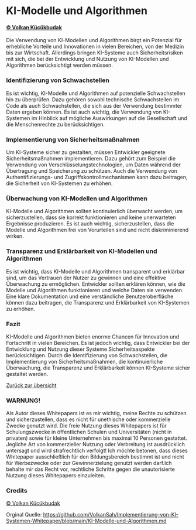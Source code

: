 # KI-Modelle und Algorithmen
#### [© Volkan Kücükbudak](https://github.com/volkansah)
Die Verwendung von KI-Modellen und Algorithmen birgt ein Potenzial für erhebliche Vorteile und Innovationen in vielen Bereichen, von der Medizin bis zur Wirtschaft. Allerdings bringen KI-Systeme auch Sicherheitsrisiken mit sich, die bei der Entwicklung und Nutzung von KI-Modellen und Algorithmen berücksichtigt werden müssen.

### Identifizierung von Schwachstellen
Es ist wichtig, KI-Modelle und Algorithmen auf potenzielle Schwachstellen hin zu überprüfen. Dazu gehören sowohl technische Schwachstellen im Code als auch Schwachstellen, die sich aus der Verwendung bestimmter Daten ergeben können. Es ist auch wichtig, die Verwendung von KI-Systemen im Hinblick auf mögliche Auswirkungen auf die Gesellschaft und die Menschenrechte zu berücksichtigen.

### Implementierung von Sicherheitsmaßnahmen
Um KI-Systeme sicher zu gestalten, müssen Entwickler geeignete Sicherheitsmaßnahmen implementieren. Dazu gehört zum Beispiel die Verwendung von Verschlüsselungstechnologien, um Daten während der Übertragung und Speicherung zu schützen. Auch die Verwendung von Authentifizierungs- und Zugriffskontrollmechanismen kann dazu beitragen, die Sicherheit von KI-Systemen zu erhöhen.

### Überwachung von KI-Modellen und Algorithmen
KI-Modelle und Algorithmen sollten kontinuierlich überwacht werden, um sicherzustellen, dass sie korrekt funktionieren und keine unerwarteten Ergebnisse produzieren. Es ist auch wichtig, sicherzustellen, dass die Modelle und Algorithmen frei von Vorurteilen sind und nicht diskriminierend wirken.

### Transparenz und Erklärbarkeit von KI-Modellen und Algorithmen
Es ist wichtig, dass KI-Modelle und Algorithmen transparent und erklärbar sind, um das Vertrauen der Nutzer zu gewinnen und eine effektive Überwachung zu ermöglichen. Entwickler sollten erklären können, wie die Modelle und Algorithmen funktionieren und welche Daten sie verwenden. Eine klare Dokumentation und eine verständliche Benutzeroberfläche können dazu beitragen, die Transparenz und Erklärbarkeit von KI-Systemen zu erhöhen.

### Fazit
KI-Modelle und Algorithmen bieten enorme Chancen für Innovation und Fortschritt in vielen Bereichen. Es ist jedoch wichtig, dass Entwickler bei der Entwicklung und Nutzung dieser Systeme Sicherheitsaspekte berücksichtigen. Durch die Identifizierung von Schwachstellen, die Implementierung von Sicherheitsmaßnahmen, die kontinuierliche Überwachung, die Transparenz und Erklärbarkeit können KI-Systeme sicher gestaltet werden.


[Zurück zur übersicht](README.md#Themen)

### WARNUNG!
Als Autor dieses Whitepapers ist es mir wichtig, meine Rechte zu schützen und sicherzustellen, dass es nicht für unethische oder kommerzielle Zwecke genutzt wird. Die freie Nutzung dieses Whitepapers ist für Schulungszwecke in öffentlichen Schulen und Universitäten (nicht in privaten) sowie für kleine Unternehmen bis maximal 10 Personen gestattet. Jegliche Art von kommerzieller Nutzung oder Verbreitung ist ausdrücklich untersagt und wird strafrechtlich verfolgt! Ich möchte betonen, dass dieses Whitepaper ausschließlich für den Bildungsbereich bestimmt ist und nicht für Werbezwecke oder zur Gewinnerzielung genutzt werden darf.Ich behalte mir das Recht vor, rechtliche Schritte gegen die unautorisierte Nutzung dieses Whitepapers einzuleiten.

### Credits
[© Volkan Kücükbudak](https://github.com/volkansah)

Orginal Quelle: https://github.com/VolkanSah/Implementierung-von-KI-Systemen-Whitepaper/blob/main/KI-Modelle-und-Algorithmen.md
